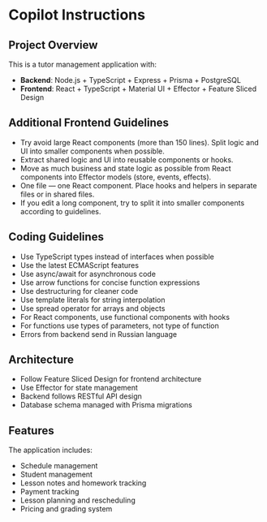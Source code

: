 # Copilot Instructions

<!-- Use this file to provide workspace-specific custom instructions to Copilot. For more details, visit https://code.visualstudio.com/docs/copilot/copilot-customization#_use-a-githubcopilotinstructionsmd-file -->

## Project Overview

This is a tutor management application with:

- **Backend**: Node.js + TypeScript + Express + Prisma + PostgreSQL
- **Frontend**: React + TypeScript + Material UI + Effector + Feature Sliced Design

## Additional Frontend Guidelines

- Try avoid large React components (more than 150 lines). Split logic and UI into smaller components when possible.
- Extract shared logic and UI into reusable components or hooks.
- Move as much business and state logic as possible from React components into Effector models (store, events, effects).
- One file — one React component. Place hooks and helpers in separate files or in shared files.
- If you edit a long component, try to split it into smaller components according to guidelines.

## Coding Guidelines

- Use TypeScript types instead of interfaces when possible
- Use the latest ECMAScript features
- Use async/await for asynchronous code
- Use arrow functions for concise function expressions
- Use destructuring for cleaner code
- Use template literals for string interpolation
- Use spread operator for arrays and objects
- For React components, use functional components with hooks
- For functions use types of parameters, not type of function
- Errors from backend send in Russian language

## Architecture

- Follow Feature Sliced Design for frontend architecture
- Use Effector for state management
- Backend follows RESTful API design
- Database schema managed with Prisma migrations

## Features

The application includes:

- Schedule management
- Student management
- Lesson notes and homework tracking
- Payment tracking
- Lesson planning and rescheduling
- Pricing and grading system
